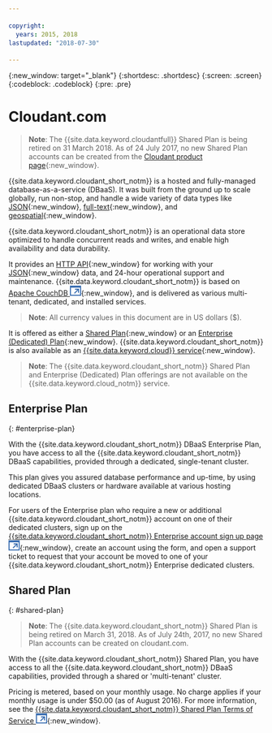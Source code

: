 ```yaml
---

copyright:
  years: 2015, 2018
lastupdated: "2018-07-30"

---
```


{:new_window: target="_blank"}
{:shortdesc: .shortdesc}
{:screen: .screen}
{:codeblock: .codeblock}
{:pre: .pre}

<!-- Acrolinx: 2017-03-16 -->

# Cloudant.com

> **Note**: The {{site.data.keyword.cloudantfull}} Shared Plan is being retired on 31 March 2018. 
As of  24 July 2017, no new Shared Plan accounts can be created from the [Cloudant product page](https://cloudant.com){:new_window}. 

{{site.data.keyword.cloudant_short_notm}} is a hosted and fully-managed database-as-a-service (DBaaS). 
It was built from the ground up to scale globally, run non-stop, and handle a wide variety of data types 
like [JSON](../basics/index.html#json){:new_window},
[full-text](../api/cloudant_query.html#creating-an-index){:new_window},
and [geospatial](../api/cloudant-geo.html){:new_window}.

{{site.data.keyword.cloudant_short_notm}} is an operational data store optimized to handle concurrent 
reads and writes, and enable high availability and data durability.

It provides an [HTTP API](../basics/index.html#http-api){:new_window} for working with your 
[JSON](../basics/index.html#json){:new_window} data, and 24-hour operational support and maintenance. 
{{site.data.keyword.cloudant_short_notm}} is based on 
[Apache CouchDB ![External link icon](../images/launch-glyph.svg "External link icon")](http://couchdb.apache.org/){:new_window}, 
and is delivered as various multi-tenant, dedicated, and installed services.

> **Note**: All currency values in this document are in US dollars ($).

It is offered as either a [Shared Plan](#shared-plan){:new_window} or an 
[Enterprise (Dedicated) Plan](#enterprise-plan){:new_window}. {{site.data.keyword.cloudant_short_notm}} 
is also available as an [{{site.data.keyword.cloud}} service](https://www.ibm.com/cloud/){:new_window}.

> **Note**: The {{site.data.keyword.cloudant_short_notm}} Shared Plan and Enterprise (Dedicated) Plan 
offerings are not available on the {{site.data.keyword.cloud_notm}} service.

## Enterprise Plan
{: #enterprise-plan}

With the {{site.data.keyword.cloudant_short_notm}} DBaaS Enterprise Plan, you have access to all the 
{{site.data.keyword.cloudant_short_notm}} DBaaS capabilities, provided through a dedicated, 
single-tenant cluster.

This plan gives you assured database performance and up-time, by using dedicated DBaaS clusters or 
hardware available at various hosting locations.

For users of the Enterprise plan who require a new or additional {{site.data.keyword.cloudant_short_notm}} 
account on one of their dedicated clusters, sign up on the [{{site.data.keyword.cloudant_short_notm}} Enterprise account sign up page ![External link icon](../images/launch-glyph.svg "External link icon")](https://cloudant.com/enterprise-sign-up){:new_window}, 
create an account using the form, and open a support ticket to request that your account be moved to one of your 
{{site.data.keyword.cloudant_short_notm}} Enterprise dedicated clusters. 

## Shared Plan
{: #shared-plan}

> **Note**: The {{site.data.keyword.cloudant_short_notm}} Shared Plan is being retired on March 31, 2018. 
As of July 24th, 2017, no new Shared Plan accounts can be created on cloudant.com. 

With the {{site.data.keyword.cloudant_short_notm}} Shared Plan, you have access to all the 
{{site.data.keyword.cloudant_short_notm}} DBaaS capabilities, provided through a shared or 'multi-tenant' cluster.

Pricing is metered, based on your monthly usage. No charge applies if your monthly usage is 
under $50.00 (as of August 2016). For more information, see the [{{site.data.keyword.cloudant_short_notm}} Shared Plan Terms of Service ![External link icon](../images/launch-glyph.svg "External link icon")](https://cloudant.com/assets/terms.pdf){:new_window}. 
   
      
         